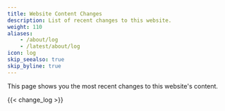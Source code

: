 ```yaml
---
title: Website Content Changes
description: List of recent changes to this website.
weight: 110
aliases:
    - /about/log
    - /latest/about/log
icon: log
skip_seealso: true
skip_byline: true
---
```


This page shows you the most recent changes to this website's content.

{{< change_log >}}
